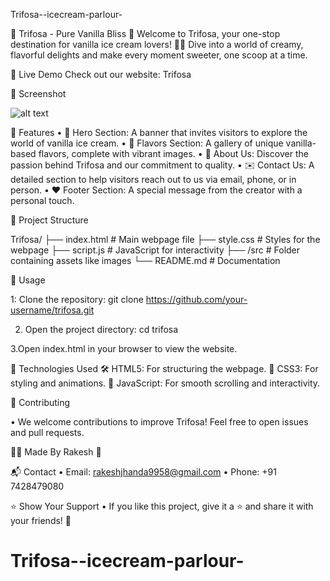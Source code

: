 Trifosa--icecream-parlour-

🥄 Trifosa - Pure Vanilla Bliss 🍨
Welcome to Trifosa, your one-stop destination for vanilla ice cream lovers! 🧁✨ Dive into a world of creamy, flavorful delights and make every moment sweeter, one scoop at a time.

🌟 Live Demo
Check out our website: Trifosa

📸 Screenshot

![alt text](image.png)

🚀 Features
• 🍦 Hero Section: A banner that invites visitors to explore the world of vanilla ice cream.
• 🎨 Flavors Section: A gallery of unique vanilla-based flavors, complete with vibrant images.
• 📖 About Us: Discover the passion behind Trifosa and our commitment to quality.
• ✉️ Contact Us: A detailed section to help visitors reach out to us via email, phone, or in person.
• ❤️ Footer Section: A special message from the creator with a personal touch.

📂 Project Structure

Trifosa/
├── index.html          # Main webpage file
├── style.css           # Styles for the webpage
├── script.js           # JavaScript for interactivity
├── /src                # Folder containing assets like images
└── README.md           # Documentation


📜 Usage

1: Clone the repository:
git clone https://github.com/your-username/trifosa.git

2. Open the project directory:
cd trifosa

3.Open index.html in your browser to view the website.

🔧 Technologies Used
🛠 HTML5: For structuring the webpage.
🎨 CSS3: For styling and animations.
📜 JavaScript: For smooth scrolling and interactivity.

🤝 Contributing

• We welcome contributions to improve Trifosa! Feel free to open issues and pull requests.

🧑‍💻 Made By
Rakesh 💙

📬 Contact
• Email: rakeshjhanda9958@gmail.com
• Phone: +91 7428479080

⭐ Show Your Support
• If you like this project, give it a ⭐ and share it with your friends! 🥳

# Trifosa--icecream-parlour-
